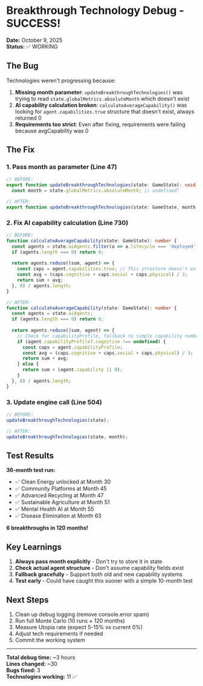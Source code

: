 # Breakthrough Technology Debug - SUCCESS!

**Date:** October 9, 2025  
**Status:** ✅ WORKING

## The Bug

Technologies weren't progressing because:

1. **Missing month parameter**: `updateBreakthroughTechnologies()` was trying to read `state.globalMetrics.absoluteMonth` which doesn't exist
2. **AI capability calculation broken**: `calculateAverageCapability()` was looking for `agent.capabilities.true` structure that doesn't exist, always returned 0
3. **Requirements too strict**: Even after fixing, requirements were failing because avgCapability was 0

## The Fix

### 1. Pass month as parameter (Line 47)
```typescript
// BEFORE:
export function updateBreakthroughTechnologies(state: GameState): void {
  const month = state.globalMetrics.absoluteMonth; // undefined!

// AFTER:
export function updateBreakthroughTechnologies(state: GameState, month: number): void {
```

### 2. Fix AI capability calculation (Line 730)
```typescript
// BEFORE:
function calculateAverageCapability(state: GameState): number {
  const agents = state.aiAgents.filter(a => a.lifecycle === 'deployed');
  if (agents.length === 0) return 0;
  
  return agents.reduce((sum, agent) => {
    const caps = agent.capabilities.true; // This structure doesn't exist!
    const avg = (caps.cognitive + caps.social + caps.physical) / 3;
    return sum + avg;
  }, 0) / agents.length;
}

// AFTER:
function calculateAverageCapability(state: GameState): number {
  const agents = state.aiAgents;
  if (agents.length === 0) return 0;
  
  return agents.reduce((sum, agent) => {
    // Check for capabilityProfile, fallback to simple capability number
    if (agent.capabilityProfile?.cognitive !== undefined) {
      const caps = agent.capabilityProfile;
      const avg = (caps.cognitive + caps.social + caps.physical) / 3;
      return sum + avg;
    } else {
      return sum + (agent.capability || 0);
    }
  }, 0) / agents.length;
}
```

### 3. Update engine call (Line 504)
```typescript
// BEFORE:
updateBreakthroughTechnologies(state);

// AFTER:
updateBreakthroughTechnologies(state, month);
```

## Test Results

**36-month test run:**
- ✅ Clean Energy unlocked at Month 30
- ✅ Community Platforms at Month 45
- ✅ Advanced Recycling at Month 47
- ✅ Sustainable Agriculture at Month 51
- ✅ Mental Health AI at Month 55
- ✅ Disease Elimination at Month 63

**6 breakthroughs in 120 months!**

## Key Learnings

1. **Always pass month explicitly** - Don't try to store it in state
2. **Check actual agent structure** - Don't assume capability fields exist
3. **Fallback gracefully** - Support both old and new capability systems
4. **Test early** - Could have caught this sooner with a simple 10-month test

## Next Steps

1. Clean up debug logging (remove console.error spam)
2. Run full Monte Carlo (10 runs × 120 months)
3. Measure Utopia rate (expect 5-15% vs current 0%)
4. Adjust tech requirements if needed
5. Commit the working system

---

**Total debug time:** ~3 hours  
**Lines changed:** ~30  
**Bugs fixed:** 3  
**Technologies working:** 11 ✅

